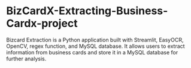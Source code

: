 # BizCardX-Extracting-Business-Cardx-project
Bizcard Extraction is a Python application built with Streamlit,  EasyOCR, OpenCV, regex function, and MySQL database. It  allows users to extract information from business cards and  store it in a MySQL database for further analysis.
